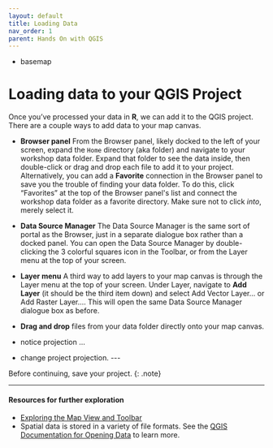 ```yaml
---
layout: default
title: Loading Data
nav_order: 1
parent: Hands On with QGIS
---
```



- basemap 


# Loading data to your QGIS Project 
Once you’ve processed your data in **R**, we can add it to the QGIS project. There are a couple ways to add data to your map canvas. 

- **Browser panel** From the Browser panel, likely docked to the left of your screen, expand the `Home` directory (aka folder) and navigate to your workshop data folder. Expand that folder to see the data inside, then double-click or drag and drop each file to add it to your project. Alternatively, you can add a **Favorite** connection in the Browser panel to save you the trouble of finding your data folder. To do this, click “Favorites” at the top of the Browser panel's list and connect the workshop data folder as a favorite directory. Make sure not to click *into*, merely select it. 
- **Data Source Manager** The Data Source Manager is the same sort of portal as the Browser, just in a separate dialogue box rather than a docked panel. You can open the Data Source Manager by double-clicking the 3 colorful squares icon in the Toolbar, or from the Layer menu at the top of your screen.
- **Layer menu** A third way to add layers to your map canvas is through the Layer menu at the top of your screen. Under Layer, navigate to **Add Layer** (it should be the third item down) and select Add Vector Layer... or Add Raster Layer.... This will open the same Data Source Manager dialogue box as before.
- **Drag and drop** files from your data folder directly onto your map canvas.      


- notice projection ... 

- change project projection. --- 



Before continuing, save your project. 
{: .note}

---
#### Resources for further exploration
- [Exploring the Map View and Toolbar](https://docs.qgis.org/3.34/en/docs/user_manual/map_views/map_view.html#exploring-the-map-view)
- Spatial data is stored in a variety of file formats. See the [QGIS Documentation for Opening Data](https://docs.qgis.org/3.34/en/docs/user_manual/managing_data_source/opening_data.html) to learn more. 